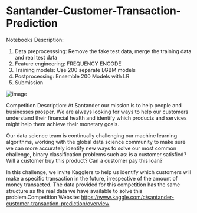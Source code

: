 # Santander-Customer-Transaction-Prediction

Notebooks
Description:
1. Data preprocesssing:  Remove the fake test data, merge the training data and real test data
2. Feature engineering: FREQUENCY ENCODE
3. Training models: Use 200 separate LGBM models
4. Postprocessing: Ensemble 200 Models with LR
5. Submission

![image](https://upload.wikimedia.org/wikipedia/commons/thumb/4/4a/Another_new_Santander_bank_-_geograph.org.uk_-_1710962.jpg/640px-Another_new_Santander_bank_-_geograph.org.uk_-_1710962.jpg)

Competition
Description:
At Santander our mission is to help people and businesses prosper. We are always looking for ways to help our customers understand their financial health and identify which products and services might help them achieve their monetary goals.

Our data science team is continually challenging our machine learning algorithms, working with the global data science community to make sure we can more accurately identify new ways to solve our most common challenge, binary classification problems such as: is a customer satisfied? Will a customer buy this product? Can a customer pay this loan?

In this challenge, we invite Kagglers to help us identify which customers will make a specific transaction in the future, irrespective of the amount of money transacted. The data provided for this competition has the same structure as the real data we have available to solve this problem.Competition Website: https://www.kaggle.com/c/santander-customer-transaction-prediction/overview
